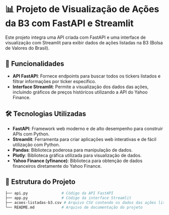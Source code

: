 # 📊 Projeto de Visualização de Ações da B3 com FastAPI e Streamlit

Este projeto integra uma API criada com FastAPI e uma interface de visualização com Streamlit para exibir dados de ações listadas na B3 (Bolsa de Valores do Brasil).

## 🚀 Funcionalidades

- **API FastAPI**: Fornece endpoints para buscar todos os tickers listados e filtrar informações por ticker específico.
- **Interface Streamlit**: Permite a visualização dos dados das ações, incluindo gráficos de preços históricos utilizando a API do Yahoo Finance.

## 🛠️ Tecnologias Utilizadas

- **FastAPI**: Framework web moderno e de alto desempenho para construir APIs com Python.
- **Streamlit**: Ferramenta para criar aplicações web interativas e de fácil utilização com Python.
- **Pandas**: Biblioteca poderosa para manipulação de dados.
- **Plotly**: Biblioteca gráfica utilizada para visualização de dados.
- **Yahoo Finance (yfinance)**: Biblioteca para obtenção de dados financeiros diretamente do Yahoo Finance.

## 📂 Estrutura do Projeto

```bash
├── api.py               # Código da API FastAPI
├── app.py               # Código da interface Streamlit
├── acoes-listadas-b3.csv # Arquivo CSV contendo os dados das ações listadas
└── README.md            # Arquivo de documentação do projeto
